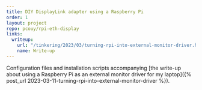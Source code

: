 ```yaml
---
title: DIY DisplayLink adapter using a Raspberry Pi
order: 1
layout: project
repo: pcouy/rpi-eth-display
links:
  writeup:
    url: "/tinkering/2023/03/turning-rpi-into-external-monitor-driver.html"
    name: Write-up
---
```


Configuration files and installation scripts accompanying [the write-up about using a Raspberry Pi as an external monitor driver for my laptop]({% post_url 2023-03-11-turning-rpi-into-external-monitor-driver %}).
